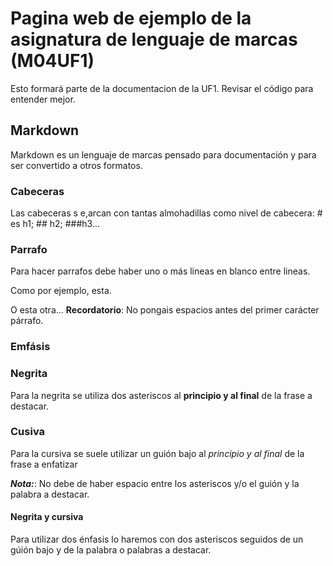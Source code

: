 # Pagina web de ejemplo de la asignatura de lenguaje de marcas (M04UF1)

Esto formará parte de la documentacion de la UF1. Revisar el código para entender mejor.

## Markdown

Markdown es un lenguaje de marcas pensado para documentación y para ser convertido a otros formatos.

### Cabeceras

Las cabeceras s e,arcan con tantas almohadillas como nivel de cabecera: # es h1; ## h2; ###h3...

### Parrafo

Para hacer parrafos debe haber uno o más lineas en blanco entre lineas.

Como por ejemplo, esta.


O esta otra... **Recordatorio**: No pongais espacios antes del primer carácter párrafo.

### Emfásis

### Negrita

Para la negrita se utiliza dos asteriscos al **principio y al final** de la frase a destacar.

### Cusiva

Para la cursiva se suele utilizar un guión bajo al _principio y al final_ de la frase a enfatizar

**_Nota:_**: No debe de haber espacio entre los asteriscos y/o el guión y la palabra a destacar.

#### Negrita y cursiva

Para utilizar dos énfasis lo haremos con dos asteriscos seguidos de un gúión bajo y de la palabra o palabras a destacar.


